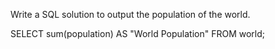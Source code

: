 Write a SQL solution to output the population of the world.

SELECT sum(population) AS "World Population"
FROM world;
